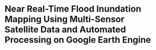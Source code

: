 # Near Real-Time Flood Inundation Mapping Using Multi-Sensor Satellite Data and Automated Processing on Google Earth Engine
